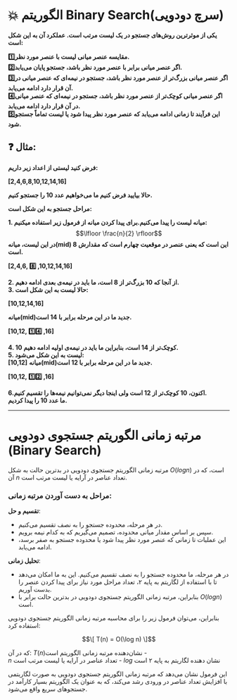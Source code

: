 # :collision: الگوریتم Binary Search(سرچ دودویی)


**یکی از موثرترین روش‌های جستجو در یک لیست مرتب است. عملکرد آن به این شکل است:**

**:one:مقایسه عنصر میانی لیست با عنصر مورد نظر.**\
**:two:اگر عنصر میانی برابر با عنصر مورد نظر باشد، جستجو پایان می‌یابد.**\
**:three:اگر عنصر میانی بزرگ‌تر از عنصر مورد نظر باشد، جستجو در نیمه‌ای که عنصر میانی در آن قرار دارد ادامه می‌یابد.**\
**:four:اگر عنصر میانی کوچک‌تر از عنصر مورد نظر باشد، جستجو در نیمه‌ای که عنصر میانی در آن قرار دارد ادامه می‌یابد.**\
**:five:این فرآیند تا زمانی ادامه می‌یابد که عنصر مورد نظر پیدا شود یا لیست تماماً جستجو شود.**

## :question: مثال:

**فرض کنید لیستی از اعداد زیر داریم:**

**[2,4,6,8,10,12,14,16]**

**حالا بیایید فرض کنیم ما می‌خواهیم عدد 10 را جستجو کنیم.**

**مراحل جستجو به این شکل است:**

**1. میانه لیست را پیدا می‌کنیم.برای پیدا کردن میانه از فرمول زیر استفاده میکنیم:**
$$\lfloor \frac{n}{2} \rfloor$$
**در این لیست، میانه(mid) این است که یعنی عنصر در موقعیت چهارم است که مقدارش 8 است.**
  
**[2,4,6, :eight: ,10,12,14,16]**


**2. از آنجا که 10 بزرگ‌تر از 8 است، ما باید در نیمه‌ی بعدی ادامه دهیم.**\
**3. حالا لیست به این شکل است:**

**[10,12,14,16]**

**میانه(mid)جدید ما در این مرحله برابر با 14 است.**

**[10,12, :one::four: ,16]**

**4. 10 کوچک‌تر از 14 است، بنابراین ما باید در نیمه‌ی اولیه ادامه دهیم.**\
**5. لیست به این شکل می‌شود:**\
**[10,12]**
**میانه(mid)جدید ما در این مرحله برابر با 12 است.**

**[10,12, :one::two: ,16]**

**6.اکنون، 10 کوچک‌تر از 12 است ولی اینجا دیگر نمی‌توانیم نیمه‌ها را تقسیم کنیم.**\
**ما عدد 10 را پیدا کردیم.**
 ***

 # مرتبه زمانی الگوریتم جستجوی دودویی (Binary Search)

مرتبه زمانی الگوریتم جستجوی دودویی در بدترین حالت به شکل $`O(log n)`$ است، که در آن $`n`$ تعداد عناصر در آرایه یا لیست مرتب است.

### مراحل به دست آوردن مرتبه زمانی:

 **تقسیم و حل**:
   - در هر مرحله، محدوده جستجو را به نصف تقسیم می‌کنیم.
   - سپس بر اساس مقدار میانی محدوده، تصمیم می‌گیریم که به کدام نیمه برویم.
   - این عملیات تا زمانی که عنصر مورد نظر پیدا شود یا محدوده جستجو به صفر برسد، ادامه می‌یابد.

 **تحلیل زمانی**:
   - در هر مرحله، ما محدوده جستجو را به نصف تقسیم می‌کنیم. این به ما امکان می‌دهد تا با استفاده از لگاریتم به پایه ۲، تعداد مراحل مورد نیاز برای پیدا کردن عنصر را بدست آوریم.
   - بنابراین، مرتبه زمانی الگوریتم جستجوی دودویی در بدترین حالت برابر با $`O(log n)`$ است.

بنابراین، می‌توان فرمول زیر را برای محاسبه مرتبه زمانی الگوریتم جستجوی دودویی استفاده کرد:

$$\[ T(n) = O(\log n) \]$$

که در آن:
$`T(n)`$نشان‌دهنده مرتبه زمانی الگوریتم است  -  
$`n`$ تعداد عناصر در آرایه یا لیست مرتب است -
$`log`$ نشان دهنده لگاریتم به پایه ۲ است 

این فرمول نشان می‌دهد که مرتبه زمانی الگوریتم جستجوی دودویی به صورت لگاریتمی با افزایش تعداد عناصر در ورودی رشد می‌کند، که به عنوان یک الگوریتم بسیار کارآمد در جستجوهای سریع واقع می‌شود.



